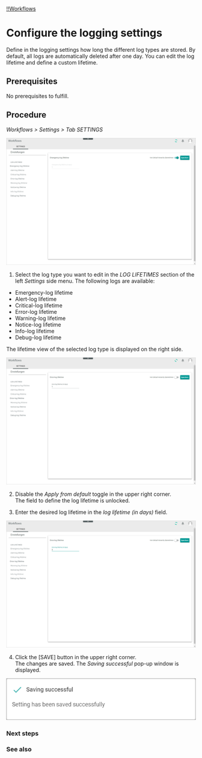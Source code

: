 [!!Workflows](Workflows)

# Configure the logging settings

Define in the logging settings how long the different log types are stored. By default, all logs are automatically deleted after one day. You can edit the log lifetime and define a custom lifetime.

## Prerequisites

No prerequisites to fulfill.

## Procedure

*Workflows > Settings > Tab SETTINGS*

![Settings](/Assets/Screenshots/Workflows/Settings/Settings.png "[Settings]")

1. Select the log type you want to edit in the *LOG LIFETIMES* section of the left *Settings* side menu. The following logs are available:
  - Emergency-log lifetime
  - Alert-log lifetime
  - Critical-log lifetime
  - Error-log lifetime
  - Warning-log lifetime
  - Notice-log lifetime
  - Info-log lifetime
  - Debug-log lifetime

  The lifetime view of the selected log type is displayed on the right side.

  ![Default disabled](/Assets/Screenshots/Workflows/Settings/DefaultDisabled.png "[Default disabled]")

2. Disable the *Apply from default* toggle in the upper right corner.   
  The field to define the log lifetime is unlocked.

3. Enter the desired log lifetime in the *log lifetime (in days)* field.

  ![New log lifetime](/Assets/Screenshots/Workflows/Settings/NewLogLifetime.png "[New log lifetime]")

4. Click the [SAVE] button in the upper right corner.   
  The changes are saved. The *Saving successful* pop-up window is displayed.

  ![Saving successful](/Assets/Screenshots/Workflows/Settings/SavingSuccessful.png "[Saving successful]")

### Next steps


### See also
